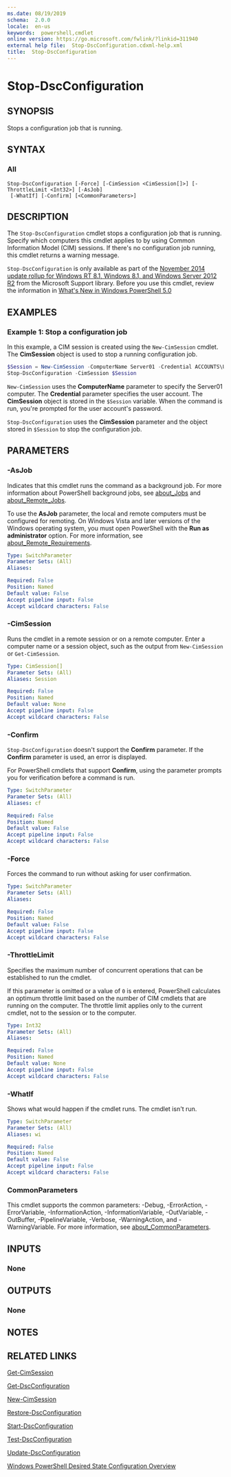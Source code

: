 ```yaml
---
ms.date: 08/19/2019
schema:  2.0.0
locale:  en-us
keywords:  powershell,cmdlet
online version: https://go.microsoft.com/fwlink/?linkid=311940
external help file:  Stop-DscConfiguration.cdxml-help.xml
title:  Stop-DscConfiguration
---
```


# Stop-DscConfiguration

## SYNOPSIS
Stops a configuration job that is running.

## SYNTAX

### All

```
Stop-DscConfiguration [-Force] [-CimSession <CimSession[]>] [-ThrottleLimit <Int32>] [-AsJob]
 [-WhatIf] [-Confirm] [<CommonParameters>]
```

## DESCRIPTION

The `Stop-DscConfiguration` cmdlet stops a configuration job that is running. Specify which
computers this cmdlet applies to by using Common Information Model (CIM) sessions. If there's no
configuration job running, this cmdlet returns a warning message.

`Stop-DscConfiguration` is only available as part of the
[November 2014 update rollup for Windows RT 8.1, Windows 8.1, and Windows Server 2012 R2](https://support.microsoft.com/kb/3000850)
from the Microsoft Support library. Before you use this cmdlet, review the information in
[What's New in Windows PowerShell 5.0](../../docs-conceptual/whats-new/What-s-New-in-Windows-PowerShell-50.md)

## EXAMPLES

### Example 1: Stop a configuration job

In this example, a CIM session is created using the `New-CimSession` cmdlet. The **CimSession**
object is used to stop a running configuration job.

```powershell
$Session = New-CimSession -ComputerName Server01 -Credential ACCOUNTS\User01
Stop-DscConfiguration -CimSession $Session
```

`New-CimSession` uses the **ComputerName** parameter to specify the Server01 computer. The
**Credential** parameter specifies the user account. The **CimSession** object is stored in the
`$Session` variable. When the command is run, you're prompted for the user account's password.

`Stop-DscConfiguration` uses the **CimSession** parameter and the object stored in `$Session` to
stop the configuration job.

## PARAMETERS

### -AsJob

Indicates that this cmdlet runs the command as a background job. For more information about
PowerShell background jobs, see [about_Jobs](../Microsoft.PowerShell.Core/About/about_Jobs.md) and
[about_Remote_Jobs](../Microsoft.PowerShell.Core/About/about_Remote_Jobs.md).

To use the **AsJob** parameter, the local and remote computers must be configured for remoting. On
Windows Vista and later versions of the Windows operating system, you must open PowerShell with the
**Run as administrator** option. For more information, see
[about_Remote_Requirements](../Microsoft.PowerShell.Core/About/about_Remote_Requirements.md).

```yaml
Type: SwitchParameter
Parameter Sets: (All)
Aliases:

Required: False
Position: Named
Default value: False
Accept pipeline input: False
Accept wildcard characters: False
```

### -CimSession

Runs the cmdlet in a remote session or on a remote computer. Enter a computer name or a session
object, such as the output from `New-CimSession` or `Get-CimSession`.

```yaml
Type: CimSession[]
Parameter Sets: (All)
Aliases: Session

Required: False
Position: Named
Default value: None
Accept pipeline input: False
Accept wildcard characters: False
```

### -Confirm

`Stop-DscConfiguration` doesn't support the **Confirm** parameter. If the **Confirm** parameter is
used, an error is displayed.

For PowerShell cmdlets that support **Confirm**, using the parameter prompts you for verification
before a command is run.

```yaml
Type: SwitchParameter
Parameter Sets: (All)
Aliases: cf

Required: False
Position: Named
Default value: False
Accept pipeline input: False
Accept wildcard characters: False
```

### -Force

Forces the command to run without asking for user confirmation.

```yaml
Type: SwitchParameter
Parameter Sets: (All)
Aliases:

Required: False
Position: Named
Default value: False
Accept pipeline input: False
Accept wildcard characters: False
```

### -ThrottleLimit

Specifies the maximum number of concurrent operations that can be established to run the cmdlet.

If this parameter is omitted or a value of `0` is entered, PowerShell calculates an optimum throttle
limit based on the number of CIM cmdlets that are running on the computer. The throttle limit
applies only to the current cmdlet, not to the session or to the computer.

```yaml
Type: Int32
Parameter Sets: (All)
Aliases:

Required: False
Position: Named
Default value: None
Accept pipeline input: False
Accept wildcard characters: False
```

### -WhatIf

Shows what would happen if the cmdlet runs. The cmdlet isn't run.

```yaml
Type: SwitchParameter
Parameter Sets: (All)
Aliases: wi

Required: False
Position: Named
Default value: False
Accept pipeline input: False
Accept wildcard characters: False
```

### CommonParameters

This cmdlet supports the common parameters: -Debug, -ErrorAction, -ErrorVariable,
-InformationAction, -InformationVariable, -OutVariable, -OutBuffer, -PipelineVariable, -Verbose,
-WarningAction, and -WarningVariable. For more information, see [about_CommonParameters](https://go.microsoft.com/fwlink/?LinkID=113216).

## INPUTS

### None

## OUTPUTS

### None

## NOTES

## RELATED LINKS

[Get-CimSession](../CimCmdlets/Get-CimSession.md)

[Get-DscConfiguration](Get-DscConfiguration.md)

[New-CimSession](../CimCmdlets/New-CimSession.md)

[Restore-DscConfiguration](Restore-DscConfiguration.md)

[Start-DscConfiguration](Start-DscConfiguration.md)

[Test-DscConfiguration](Test-DscConfiguration.md)

[Update-DscConfiguration](Update-DscConfiguration.md)

[Windows PowerShell Desired State Configuration Overview](/powershell/dsc/overview/overview)
